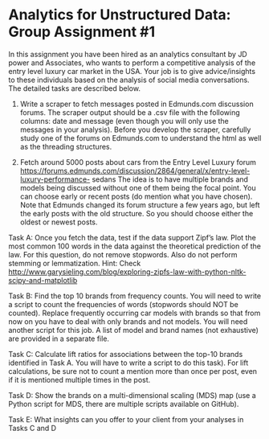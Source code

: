 # Analytics for Unstructured Data: Group Assignment #1

In this assignment you have been hired as an analytics consultant by JD power and Associates, who 
wants to perform a competitive analysis of the entry level luxury car market in the USA. Your job is to 
give advice/insights to these individuals based on the analysis of social media conversations. The 
detailed tasks are described below. 

1. Write a scraper to fetch messages posted in Edmunds.com discussion forums. The scraper 
output should be a .csv file with the following columns: date and message (even though you will 
only use the messages in your analysis). Before you develop the scraper, carefully study one of 
the forums on Edmunds.com to understand the html as well as the threading structures. 

2.  Fetch around 5000 posts about cars from the Entry Level Luxury forum 
https://forums.edmunds.com/discussion/2864/general/x/entry-level-luxury-performance-
sedans
The idea is to have multiple brands and models being discussed without one of them being the 
focal point. You can choose early or recent posts (do mention what you have chosen). Note that 
Edmunds changed its forum structure a few years ago, but left the early posts with the old 
structure. So you should choose either the oldest or newest posts. 

Task A: Once you fetch the data, test if the data support Zipf’s law. Plot the most common 100 words in 
the data against the theoretical prediction of the law. For this question, do not remove stopwords. Also 
do not perform stemming or lemmatization. 
Hint: Check http://www.garysieling.com/blog/exploring-zipfs-law-with-python-nltk-scipy-and-matplotlib 

Task B: Find the top 10 brands from frequency counts. You will need to write a script to count the 
frequencies of words (stopwords should NOT be counted). Replace frequently occurring car models with 
brands so that from now on you have to deal with only brands and not models. You will need another 
script for this job. A list of model and brand names (not exhaustive) are provided in a separate file.  

Task C: Calculate lift ratios for associations between the top-10 brands identified in Task A. You will have 
to write a script to do this task). For lift calculations, be sure not to count a mention more than once 
per post, even if it is mentioned multiple times in the post.

Task D: Show the brands on a multi-dimensional scaling (MDS) map (use a Python script for MDS, there 
are multiple scripts available on GitHub). 

Task E: What insights can you offer to your client from your analyses in Tasks C and D 
